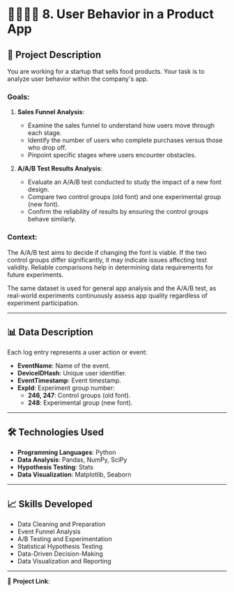 # 👩🧑🍎🛒 8. User Behavior in a Product App  

## 📖 Project Description  
You are working for a startup that sells food products. Your task is to analyze user behavior within the company's app.  

### Goals:  
1. **Sales Funnel Analysis**:  
   - Examine the sales funnel to understand how users move through each stage.  
   - Identify the number of users who complete purchases versus those who drop off.  
   - Pinpoint specific stages where users encounter obstacles.  

2. **A/A/B Test Results Analysis**:  
   - Evaluate an A/A/B test conducted to study the impact of a new font design.  
   - Compare two control groups (old font) and one experimental group (new font).  
   - Confirm the reliability of results by ensuring the control groups behave similarly.  

### Context:  
The A/A/B test aims to decide if changing the font is viable. If the two control groups differ significantly, it may indicate issues affecting test validity. Reliable comparisons help in determining data requirements for future experiments.  

The same dataset is used for general app analysis and the A/A/B test, as real-world experiments continuously assess app quality regardless of experiment participation.  

---

## 📊 Data Description  

Each log entry represents a user action or event:  
- **EventName**: Name of the event.  
- **DeviceIDHash**: Unique user identifier.  
- **EventTimestamp**: Event timestamp.  
- **ExpId**: Experiment group number:  
  - **246, 247**: Control groups (old font).  
  - **248**: Experimental group (new font).  

---

## 🛠️ Technologies Used  
- **Programming Languages**: Python  
- **Data Analysis**: Pandas, NumPy, SciPy  
- **Hypothesis Testing**: Stats  
- **Data Visualization**: Matplotlib, Seaborn  

---

## 📈 Skills Developed  
- Data Cleaning and Preparation  
- Event Funnel Analysis  
- A/B Testing and Experimentation  
- Statistical Hypothesis Testing  
- Data-Driven Decision-Making  
- Data Visualization and Reporting  

---

🔗 **Project Link**:

